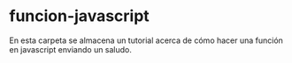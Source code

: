 # funcion-javascript
En esta carpeta se almacena un tutorial acerca de cómo hacer una función en javascript enviando un saludo.
